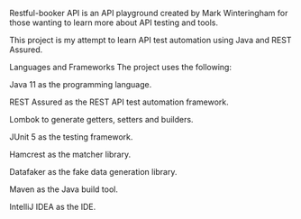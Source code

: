 Restful-booker API is an API playground created by Mark Winteringham for those wanting to learn more about API testing and tools.

This project is my attempt to learn API test automation using Java and REST Assured.

Languages and Frameworks
The project uses the following:

Java 11 as the programming language.

REST Assured as the REST API test automation framework.

Lombok to generate getters, setters and builders.

JUnit 5 as the testing framework.

Hamcrest as the matcher library.

Datafaker as the fake data generation library.

Maven as the Java build tool.

IntelliJ IDEA as the IDE.